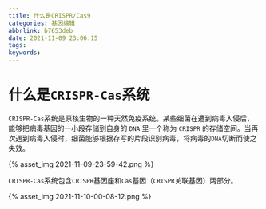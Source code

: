```yaml
---
title: 什么是CRISPR/Cas9
categories: 基因编辑
abbrlink: b7653deb
date: 2021-11-09 23:06:15
tags:
keywords:
---
```

# 什么是`CRISPR-Cas`系统

`CRISPR-Cas`系统是原核生物的一种天然免疫系统。某些细菌在遭到病毒入侵后，能够把病毒基因的一小段存储到自身的 `DNA` 里一个称为 `CRISPR` 的存储空间。当再次遇到病毒入侵时，细菌能够根据存写的片段识别病毒，将病毒的`DNA`切断而使之失效。

<!-- more -->


{% asset_img 2021-11-09-23-59-42.png %} 

`CRISPR-Cas`系统包含`CRISPR`基因座和`Cas`基因（`CRISPR`关联基因）两部分。


{% asset_img 2021-11-10-00-08-12.png %}




